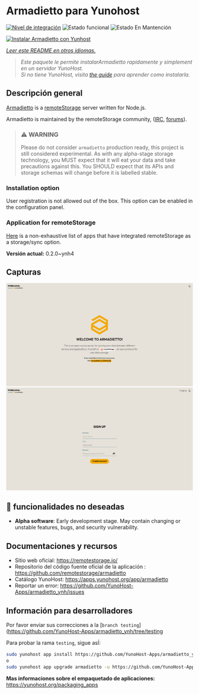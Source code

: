 <!--
Este archivo README esta generado automaticamente<https://github.com/YunoHost/apps/tree/master/tools/readme_generator>
No se debe editar a mano.
-->

# Armadietto para Yunohost

[![Nivel de integración](https://dash.yunohost.org/integration/armadietto.svg)](https://dash.yunohost.org/appci/app/armadietto) ![Estado funcional](https://ci-apps.yunohost.org/ci/badges/armadietto.status.svg) ![Estado En Mantención](https://ci-apps.yunohost.org/ci/badges/armadietto.maintain.svg)

[![Instalar Armadietto con Yunhost](https://install-app.yunohost.org/install-with-yunohost.svg)](https://install-app.yunohost.org/?app=armadietto)

*[Leer este README en otros idiomas.](./ALL_README.md)*

> *Este paquete le permite instalarArmadietto rapidamente y simplement en un servidor YunoHost.*  
> *Si no tiene YunoHost, visita [the guide](https://yunohost.org/install) para aprender como instalarla.*

## Descripción general

[Armadietto](https://github.com/remotestorage/armadietto/) is a [remoteStorage](https://remotestorage.io) server written for Node.js.

Armadietto is maintained by the remoteStorage community, ([IRC](https://web.libera.chat/#remotestorage), [forums](https://community.remotestorage.io/)).

> ### :warning: WARNING
> Please do not consider `armadietto` production ready, this project is still
> considered experimental.  As with any alpha-stage storage technology, you
> MUST expect that it will eat your data and take precautions against this. You
> SHOULD expect that its APIs and storage schemas will change before it is
> labelled stable.

### Installation option 

User registration is not allowed out of the box.
This option can be enabled in the configuration panel.

### Application for remoteStorage

[Here](https://remotestorage.io/apps/) is a non-exhaustive list of apps that have integrated remoteStorage as a storage/sync option.


**Versión actual:** 0.2.0~ynh4

## Capturas

![Captura de Armadietto](./doc/screenshots/armadietto-welcome.png)
![Captura de Armadietto](./doc/screenshots/armadietto-signup.png)

## :red_circle: funcionalidades no deseadas

- **Alpha software**: Early development stage. May contain changing or unstable features, bugs, and security vulnerability.

## Documentaciones y recursos

- Sitio web oficial: <https://remotestorage.io/>
- Repositorio del código fuente oficial de la aplicación : <https://github.com/remotestorage/armadietto>
- Catálogo YunoHost: <https://apps.yunohost.org/app/armadietto>
- Reportar un error: <https://github.com/YunoHost-Apps/armadietto_ynh/issues>

## Información para desarrolladores

Por favor enviar sus correcciones a la [`branch testing`](https://github.com/YunoHost-Apps/armadietto_ynh/tree/testing

Para probar la rama `testing`, sigue asÍ:

```bash
sudo yunohost app install https://github.com/YunoHost-Apps/armadietto_ynh/tree/testing --debug
o
sudo yunohost app upgrade armadietto -u https://github.com/YunoHost-Apps/armadietto_ynh/tree/testing --debug
```

**Mas informaciones sobre el empaquetado de aplicaciones:** <https://yunohost.org/packaging_apps>
